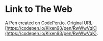 # Link to The Web

A Pen created on CodePen.io. Original URL: [https://codepen.io/Kixen93/pen/RwWwVqK](https://codepen.io/Kixen93/pen/RwWwVqK).



